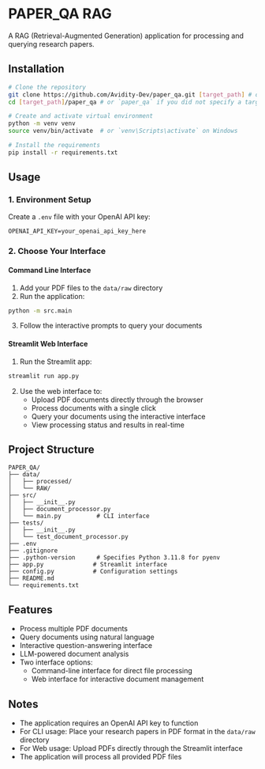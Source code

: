 # PAPER_QA RAG

A RAG (Retrieval-Augmented Generation) application for processing and querying research papers.

## Installation

```bash
# Clone the repository
git clone https://github.com/Avidity-Dev/paper_qa.git [target_path] # optional
cd [target_path]/paper_qa # or `paper_qa` if you did not specify a target path

# Create and activate virtual environment
python -m venv venv
source venv/bin/activate  # or `venv\Scripts\activate` on Windows

# Install the requirements
pip install -r requirements.txt
```

## Usage

### 1. Environment Setup
Create a `.env` file with your OpenAI API key:
```
OPENAI_API_KEY=your_openai_api_key_here
```

### 2. Choose Your Interface

#### Command Line Interface
1. Add your PDF files to the `data/raw` directory
2. Run the application:
```bash
python -m src.main
```
3. Follow the interactive prompts to query your documents

#### Streamlit Web Interface
1. Run the Streamlit app:
```bash
streamlit run app.py
```
2. Use the web interface to:
   - Upload PDF documents directly through the browser
   - Process documents with a single click
   - Query your documents using the interactive interface
   - View processing status and results in real-time

## Project Structure
```
PAPER_QA/
├── data/
│   ├── processed/
│   └── RAW/
├── src/
│   ├── __init__.py
│   ├── document_processor.py
│   └── main.py          # CLI interface
├── tests/
│   ├── __init__.py
│   └── test_document_processor.py
├── .env
├── .gitignore
├── .python-version      # Specifies Python 3.11.8 for pyenv
├── app.py              # Streamlit interface
├── config.py           # Configuration settings
├── README.md
└── requirements.txt
```

## Features

- Process multiple PDF documents
- Query documents using natural language
- Interactive question-answering interface
- LLM-powered document analysis
- Two interface options:
  - Command-line interface for direct file processing
  - Web interface for interactive document management

## Notes

- The application requires an OpenAI API key to function
- For CLI usage: Place your research papers in PDF format in the `data/raw` directory
- For Web usage: Upload PDFs directly through the Streamlit interface
- The application will process all provided PDF files